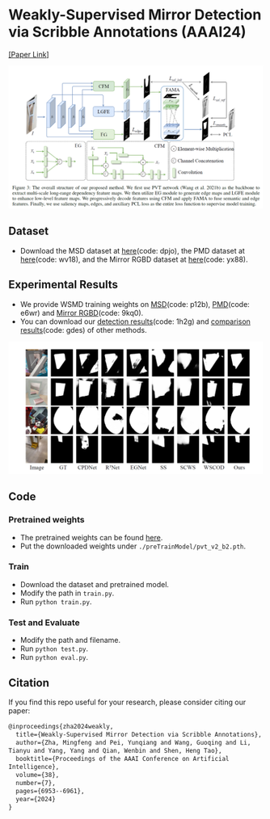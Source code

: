 # Weakly-Supervised Mirror Detection via Scribble Annotations (AAAI24)
[[Paper Link]](https://ojs.aaai.org/index.php/AAAI/article/view/28521/29016)

![alt text](Image/pipeline.png)

## Dataset
- Download the MSD dataset at [here](https://pan.baidu.com/s/1jLZXuJaBxWHaRVW0I_AMqA)(code: dpjo), the PMD dataset at [here](https://pan.baidu.com/s/1bH8ewptDdDpau6PqNd-jXQ)(code: wv18), and the Mirror RGBD dataset at [here](https://pan.baidu.com/s/1esgkjHjL08nwpGOGKOa--w)(code: yx88).

## Experimental Results
- We provide WSMD training weights on [MSD](https://pan.baidu.com/s/15JbB9GzS2AXr68EmIsfqkw)(code: p12b), [PMD](https://pan.baidu.com/s/1nuw989QcNYWIIksRedwGhQ)(code: e6wr) and [Mirror RGBD](https://pan.baidu.com/s/1FSgg4fEklfU5ggphzHJHcw)(code: 9kq0).
- You can download our [detection results](https://pan.baidu.com/s/1jfYFGh1mwES9sfylE9abwg)(code: 1h2g) and [comparison results](https://pan.baidu.com/s/15rSLes38Z5AmB1go4qn7uw)(code: gdes) of other methods.

![alt text](Image/comparison.png)

## Code
### Pretrained weights
- The pretrained weights can be found [here](https://github.com/whai362/PVT/releases/download/v2/pvt_v2_b2.pth).
- Put the downloaded weights under `./preTrainModel/pvt_v2_b2.pth`.

### Train
- Download the dataset and pretrained model.
- Modify the path in `train.py`.
- Run `python train.py`.

### Test and Evaluate
- Modify the path and filename.
- Run `python test.py`.
- Run `python eval.py`.


## Citation
If you find this repo useful for your research, please consider citing our paper:

```
@inproceedings{zha2024weakly,
  title={Weakly-Supervised Mirror Detection via Scribble Annotations},
  author={Zha, Mingfeng and Pei, Yunqiang and Wang, Guoqing and Li, Tianyu and Yang, Yang and Qian, Wenbin and Shen, Heng Tao},
  booktitle={Proceedings of the AAAI Conference on Artificial Intelligence},
  volume={38},
  number={7},
  pages={6953--6961},
  year={2024}
}
```
